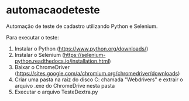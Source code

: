 # automacaodeteste
Automação de teste de cadastro utilizando Python e Selenium.

Para executar o teste:

1. Instalar o Python (https://www.python.org/downloads/)
2. Instalar o Selenium (https://selenium-python.readthedocs.io/installation.html)
3. Baixar o ChromeDriver (https://sites.google.com/a/chromium.org/chromedriver/downloads)
4. Criar uma pasta na raiz do disco C: chamada "Webdrivers" e extrair o arquivo .exe do ChromeDrive nesta pasta
5. Executar o arquivo TesteDextra.py
